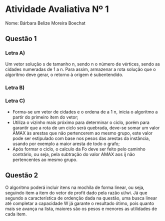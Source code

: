 # Atividade Avaliativa Nº 1

Nome: Bárbara Belize Moreira Boechat 
## Questão 1
  ### Letra A) 
  Um vetor solução s de tamanho n, sendo n o número de vértices, sendo as cidades numeradas de 1 a n. Para assim, armazenar a rota solução que o algoritmo deve gerar, o retorno à origem é subentendido.  
  
  ### Letra B)
  
    
 ### Letra C)
  - Forma-se um vetor de cidades e o ordena de a 1 n, inicia o algoritmo a partir do primeiro item do vetor;
  - Utiliza o vizinho mais próximo para determinar o ciclo, porém para garantir que a rota de um ciclo será quebrada, deve-se somar um valor AMAX às arestas que não pertencerem ao mesmo grupo, este valor pode ser estipulado com base nos pesos das arestas da instância, usando por exemplo a maior aresta de todo o grafo;
  - Após formar o ciclo, o calculo da Fo deve ser feito pelo caminho contrário, ou seja, pela subtração do valor AMAX aos ij não pertencentes ao mesmo grupo.

## Questão 2
O algoritmo poderá incluir itens na mochila de forma linear, ou seja, seguindo item a item do vetor de profit dado pela razão ui/wi. Já que segundo a característica de ordenção dada na questão, uma busca linear até completar a capacidade W já garante o resultado ótimo, pois quanto mais se avança na lista, maiores são os pesos e menores as utilidades de cada item. 

